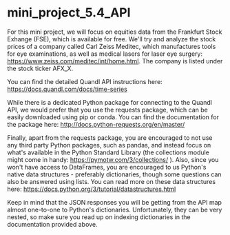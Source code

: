 # mini_project_5.4_API

For this mini project, we will focus on equities data from the Frankfurt Stock Exhange (FSE), which is available for free. 
We'll try and analyze the stock prices of a company called Carl Zeiss Meditec, which manufactures tools for eye examinations, 
as well as medical lasers for laser eye surgery: https://www.zeiss.com/meditec/int/home.html. 
The company is listed under the stock ticker AFX_X.

You can find the detailed Quandl API instructions here: https://docs.quandl.com/docs/time-series

While there is a dedicated Python package for connecting to the Quandl API, we would prefer that you use the requests package, 
which can be easily downloaded using pip or conda. You can find the documentation for the package 
here: http://docs.python-requests.org/en/master/

Finally, apart from the requests package, you are encouraged to not use any third party Python packages, 
such as pandas, and instead focus on what's available in the Python Standard Library 
(the collections module might come in handy: https://pymotw.com/3/collections/ ). 
Also, since you won't have access to DataFrames, you are encouraged to us Python's native data structures - 
preferably dictionaries, though some questions can also be answered using lists. You can read more on these data structures 
here: https://docs.python.org/3/tutorial/datastructures.html

Keep in mind that the JSON responses you will be getting from the API map almost one-to-one to Python's dictionaries. 
Unfortunately, they can be very nested, so make sure you read up on indexing dictionaries in the documentation provided above.